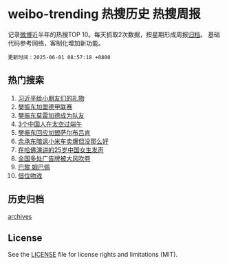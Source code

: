 # weibo-trending 热搜历史 热搜周报

记录[微博](https://www.weibo.com)近半年的热搜TOP 10。每天抓取2次数据，按星期形成周报[归档](archives)。
基础代码参考网络，客制化增加新功能。

`更新时间：2025-06-01 08:57:18 +0800`

## 热门搜索

1. [习近平给小朋友们的礼物](https://m.weibo.cn/search?containerid=100103type%3D1%26t%3D10%26q%3D%23%E4%B9%A0%E8%BF%91%E5%B9%B3%E7%BB%99%E5%B0%8F%E6%9C%8B%E5%8F%8B%E4%BB%AC%E7%9A%84%E7%A4%BC%E7%89%A9%23&stream_entry_id=51&isnewpage=1&extparam=seat%3D1%26c_type%3D51%26pos%3D0%26cate%3D10103%26q%3D%2523%25E4%25B9%25A0%25E8%25BF%2591%25E5%25B9%25B3%25E7%25BB%2599%25E5%25B0%258F%25E6%259C%258B%25E5%258F%258B%25E4%25BB%25AC%25E7%259A%2584%25E7%25A4%25BC%25E7%2589%25A9%2523%26filter_type%3Drealtimehot%26dgr%3D0%26stream_entry_id%3D51%26display_time%3D1748739437%26pre_seqid%3D17487394369780368344784)
1. [樊振东加盟德甲联赛](https://m.weibo.cn/search?containerid=100103type%3D1%26t%3D10%26q%3D%23%E6%A8%8A%E6%8C%AF%E4%B8%9C%E5%8A%A0%E7%9B%9F%E5%BE%B7%E7%94%B2%E8%81%94%E8%B5%9B%23&stream_entry_id=31&isnewpage=1&extparam=seat%3D1%26cate%3D5001%26filter_type%3Drealtimehot%26band_rank%3D1%26c_type%3D31%26flag%3D1%26pos%3D0%26realpos%3D1%26q%3D%2523%25E6%25A8%258A%25E6%258C%25AF%25E4%25B8%259C%25E5%258A%25A0%25E7%259B%259F%25E5%25BE%25B7%25E7%2594%25B2%25E8%2581%2594%25E8%25B5%259B%2523%26lcate%3D5001%26dgr%3D0%26stream_entry_id%3D31%26display_time%3D1748739437%26pre_seqid%3D17487394369780368344784)
1. [樊振东莫雷加德成为队友](https://m.weibo.cn/search?containerid=100103type%3D1%26t%3D10%26q%3D%23%E6%A8%8A%E6%8C%AF%E4%B8%9C%E8%8E%AB%E9%9B%B7%E5%8A%A0%E5%BE%B7%E6%88%90%E4%B8%BA%E9%98%9F%E5%8F%8B%23&stream_entry_id=31&isnewpage=1&extparam=seat%3D1%26cate%3D5001%26filter_type%3Drealtimehot%26band_rank%3D2%26c_type%3D31%26flag%3D1%26pos%3D1%26realpos%3D2%26q%3D%2523%25E6%25A8%258A%25E6%258C%25AF%25E4%25B8%259C%25E8%258E%25AB%25E9%259B%25B7%25E5%258A%25A0%25E5%25BE%25B7%25E6%2588%2590%25E4%25B8%25BA%25E9%2598%259F%25E5%258F%258B%2523%26lcate%3D5001%26dgr%3D0%26stream_entry_id%3D31%26display_time%3D1748739437%26pre_seqid%3D17487394369780368344784)
1. [3个中国人在太空过端午](https://m.weibo.cn/search?containerid=100103type%3D1%26t%3D10%26q%3D%233%E4%B8%AA%E4%B8%AD%E5%9B%BD%E4%BA%BA%E5%9C%A8%E5%A4%AA%E7%A9%BA%E8%BF%87%E7%AB%AF%E5%8D%88%23&stream_entry_id=31&isnewpage=1&extparam=seat%3D1%26cate%3D5001%26filter_type%3Drealtimehot%26band_rank%3D3%26c_type%3D31%26flag%3D0%26pos%3D2%26realpos%3D3%26q%3D%25233%25E4%25B8%25AA%25E4%25B8%25AD%25E5%259B%25BD%25E4%25BA%25BA%25E5%259C%25A8%25E5%25A4%25AA%25E7%25A9%25BA%25E8%25BF%2587%25E7%25AB%25AF%25E5%258D%2588%2523%26lcate%3D5001%26dgr%3D0%26stream_entry_id%3D31%26display_time%3D1748739437%26pre_seqid%3D17487394369780368344784)
1. [樊振东回应加盟萨尔布吕肯](https://m.weibo.cn/search?containerid=100103type%3D1%26t%3D10%26q%3D%23%E6%A8%8A%E6%8C%AF%E4%B8%9C%E5%9B%9E%E5%BA%94%E5%8A%A0%E7%9B%9F%E8%90%A8%E5%B0%94%E5%B8%83%E5%90%95%E8%82%AF%23&stream_entry_id=31&isnewpage=1&extparam=seat%3D1%26cate%3D5001%26filter_type%3Drealtimehot%26band_rank%3D4%26c_type%3D31%26flag%3D1%26pos%3D3%26realpos%3D4%26q%3D%2523%25E6%25A8%258A%25E6%258C%25AF%25E4%25B8%259C%25E5%259B%259E%25E5%25BA%2594%25E5%258A%25A0%25E7%259B%259F%25E8%2590%25A8%25E5%25B0%2594%25E5%25B8%2583%25E5%2590%2595%25E8%2582%25AF%2523%26lcate%3D5001%26dgr%3D0%26stream_entry_id%3D31%26display_time%3D1748739437%26pre_seqid%3D17487394369780368344784)
1. [余承东暗讽小米车卖爆但没那么好](https://m.weibo.cn/search?containerid=100103type%3D1%26t%3D10%26q%3D%23%E4%BD%99%E6%89%BF%E4%B8%9C%E6%9A%97%E8%AE%BD%E5%B0%8F%E7%B1%B3%E8%BD%A6%E5%8D%96%E7%88%86%E4%BD%86%E6%B2%A1%E9%82%A3%E4%B9%88%E5%A5%BD%23&stream_entry_id=31&isnewpage=1&extparam=seat%3D1%26cate%3D5001%26filter_type%3Drealtimehot%26band_rank%3D5%26c_type%3D31%26flag%3D1%26pos%3D4%26realpos%3D5%26q%3D%2523%25E4%25BD%2599%25E6%2589%25BF%25E4%25B8%259C%25E6%259A%2597%25E8%25AE%25BD%25E5%25B0%258F%25E7%25B1%25B3%25E8%25BD%25A6%25E5%258D%2596%25E7%2588%2586%25E4%25BD%2586%25E6%25B2%25A1%25E9%2582%25A3%25E4%25B9%2588%25E5%25A5%25BD%2523%26lcate%3D5001%26dgr%3D0%26stream_entry_id%3D31%26display_time%3D1748739437%26pre_seqid%3D17487394369780368344784)
1. [在哈佛演讲的25岁中国女生发声](https://m.weibo.cn/search?containerid=100103type%3D1%26t%3D10%26q%3D%23%E5%9C%A8%E5%93%88%E4%BD%9B%E6%BC%94%E8%AE%B2%E7%9A%8425%E5%B2%81%E4%B8%AD%E5%9B%BD%E5%A5%B3%E7%94%9F%E5%8F%91%E5%A3%B0%23&stream_entry_id=31&isnewpage=1&extparam=seat%3D1%26cate%3D5001%26filter_type%3Drealtimehot%26band_rank%3D6%26c_type%3D31%26flag%3D0%26pos%3D5%26realpos%3D6%26q%3D%2523%25E5%259C%25A8%25E5%2593%2588%25E4%25BD%259B%25E6%25BC%2594%25E8%25AE%25B2%25E7%259A%258425%25E5%25B2%2581%25E4%25B8%25AD%25E5%259B%25BD%25E5%25A5%25B3%25E7%2594%259F%25E5%258F%2591%25E5%25A3%25B0%2523%26lcate%3D5001%26dgr%3D0%26stream_entry_id%3D31%26display_time%3D1748739437%26pre_seqid%3D17487394369780368344784)
1. [全国多处广告牌被大风吹卷](https://m.weibo.cn/search?containerid=100103type%3D1%26t%3D10%26q%3D%23%E5%85%A8%E5%9B%BD%E5%A4%9A%E5%A4%84%E5%B9%BF%E5%91%8A%E7%89%8C%E8%A2%AB%E5%A4%A7%E9%A3%8E%E5%90%B9%E5%8D%B7%23&stream_entry_id=31&isnewpage=1&extparam=seat%3D1%26is_ad_pos%3D1%26adid%3D288585%26filter_type%3Drealtimehot%26topic_ad%3D1%26lcate%3D5001%26c_type%3D31%26band_rank%3D7%26cate%3D5001%26q%3D%2523%25E5%2585%25A8%25E5%259B%25BD%25E5%25A4%259A%25E5%25A4%2584%25E5%25B9%25BF%25E5%2591%258A%25E7%2589%258C%25E8%25A2%25AB%25E5%25A4%25A7%25E9%25A3%258E%25E5%2590%25B9%25E5%258D%25B7%2523%26pos%3D6%26dgr%3D0%26stream_entry_id%3D31%26display_time%3D1748739437%26pre_seqid%3D17487394369780368344784)
1. [巴黎 姆巴佩](https://m.weibo.cn/search?containerid=100103type%3D1%26t%3D10%26q%3D%E5%B7%B4%E9%BB%8E+%E5%A7%86%E5%B7%B4%E4%BD%A9&stream_entry_id=31&isnewpage=1&extparam=seat%3D1%26cate%3D5001%26filter_type%3Drealtimehot%26band_rank%3D7%26c_type%3D31%26flag%3D0%26pos%3D7%26realpos%3D7%26q%3D%25E5%25B7%25B4%25E9%25BB%258E%2520%25E5%25A7%2586%25E5%25B7%25B4%25E4%25BD%25A9%26lcate%3D5001%26dgr%3D0%26stream_entry_id%3D31%26display_time%3D1748739437%26pre_seqid%3D17487394369780368344784)
1. [借位吻戏](https://m.weibo.cn/search?containerid=100103type%3D1%26t%3D10%26q%3D%E5%80%9F%E4%BD%8D%E5%90%BB%E6%88%8F&stream_entry_id=31&isnewpage=1&extparam=seat%3D1%26cate%3D5001%26filter_type%3Drealtimehot%26band_rank%3D8%26c_type%3D31%26flag%3D1%26pos%3D8%26realpos%3D8%26q%3D%25E5%2580%259F%25E4%25BD%258D%25E5%2590%25BB%25E6%2588%258F%26lcate%3D5001%26dgr%3D0%26stream_entry_id%3D31%26display_time%3D1748739437%26pre_seqid%3D17487394369780368344784)


## 历史归档

[archives](archives)

## License

See the [LICENSE](LICENSE) file for license rights and limitations (MIT).
